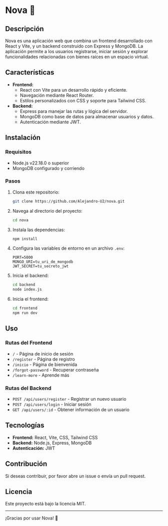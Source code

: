 # Nova 💫

## Descripción
Nova es una aplicación web que combina un frontend desarrollado con React y Vite, y un backend construido con Express y MongoDB. La aplicación permite a los usuarios registrarse, iniciar sesión y explorar funcionalidades relacionadas con bienes raíces en un espacio virtual.

## Características
- **Frontend:**
  - React con Vite para un desarrollo rápido y eficiente.
  - Navegación mediante React Router.
  - Estilos personalizados con CSS y soporte para Tailwind CSS.
- **Backend:**
  - Express para manejar las rutas y lógica del servidor.
  - MongoDB como base de datos para almacenar usuarios y datos.
  - Autenticación mediante JWT.

## Instalación
### Requisitos
- Node.js v22.18.0 o superior
- MongoDB configurado y corriendo

### Pasos
1. Clona este repositorio:
   ```bash
   git clone https://github.com/Alejandro-U2/nova.git
   ```
2. Navega al directorio del proyecto:
   ```bash
   cd nova
   ```
3. Instala las dependencias:
   ```bash
   npm install
   ```
4. Configura las variables de entorno en un archivo `.env`:
   ```env
   PORT=5000
   MONGO_URI=tu_uri_de_mongodb
   JWT_SECRET=tu_secreto_jwt
   ```
5. Inicia el backend:
   ```bash
   cd backend
   node index.js
   ```
6. Inicia el frontend:
   ```bash
   cd frontend
   npm run dev
   ```

## Uso
### Rutas del Frontend
- `/` - Página de inicio de sesión
- `/register` - Página de registro
- `/inicio` - Página de bienvenida
- `/forgot-password` - Recuperar contraseña
- `/learn-more` - Aprende más

### Rutas del Backend
- `POST /api/users/register` - Registrar un nuevo usuario
- `POST /api/users/login` - Iniciar sesión
- `GET /api/users/:id` - Obtener información de un usuario

## Tecnologías
- **Frontend:** React, Vite, CSS, Tailwind CSS
- **Backend:** Node.js, Express, MongoDB
- **Autenticación:** JWT

## Contribución
Si deseas contribuir, por favor abre un issue o envía un pull request.

## Licencia
Este proyecto está bajo la licencia MIT.

---
¡Gracias por usar Nova! 🚀
